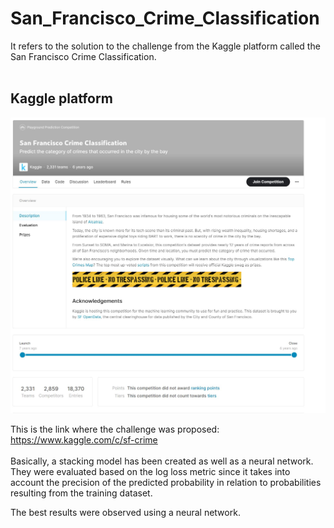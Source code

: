 # San_Francisco_Crime_Classification
It refers to the solution to the challenge from the Kaggle platform called the San Francisco Crime Classification.
<br />
<br />
## Kaggle platform
![](img/kaggle.jpg)

This is the link where the challenge was proposed:
<br />
https://www.kaggle.com/c/sf-crime
<br />
<br />
Basically, a stacking model has been created as well as a neural network. They were evaluated based on the log loss metric since it takes into account the precision of the predicted probability in relation to probabilities resulting from the training dataset.

The best results were observed using a neural network.